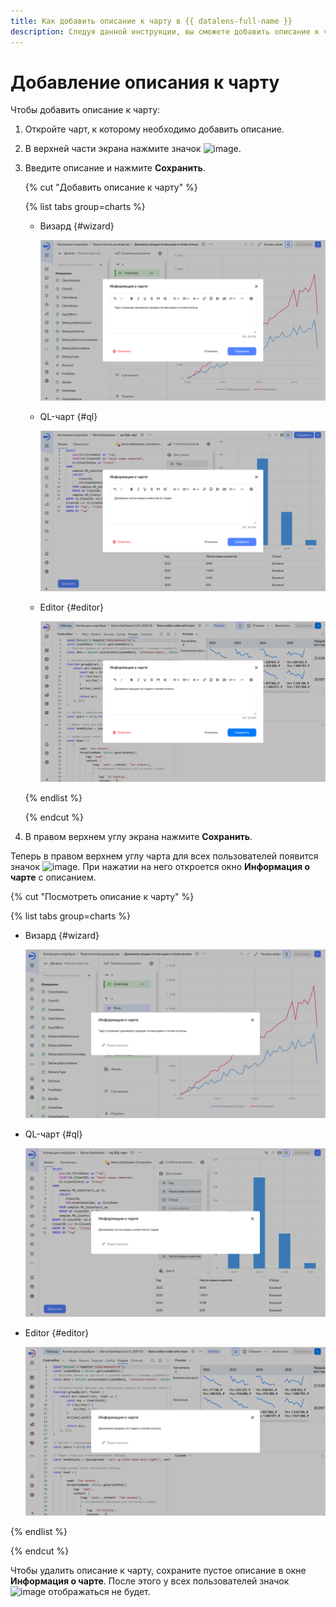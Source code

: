 ```yaml
---
title: Как добавить описание к чарту в {{ datalens-full-name }}
description: Следуя данной инструкции, вы сможете добавить описание к чарту.
---
```


# Добавление описания к чарту

Чтобы добавить описание к чарту:

1. Откройте чарт, к которому необходимо добавить описание.
1. В верхней части экрана нажмите значок ![image](../../../_assets/console-icons/circle-info.svg).
1. Введите описание и нажмите **Сохранить**.

   {% cut "Добавить описание к чарту" %}

   {% list tabs group=charts %}

   - Визард {#wizard}
  
     ![add-description](../../../_assets/datalens/chart/chart-add-description.png)
 
   - QL-чарт {#ql}
  
     ![add-description](../../../_assets/datalens/chart/ql-chart-add-description.png)

   
   - Editor {#editor}
  
     ![add-description](../../../_assets/datalens/chart/editor-chart-add-description.png)


   {% endlist %}

   {% endcut %}

1. В правом верхнем углу экрана нажмите **Сохранить**.

Теперь в правом верхнем углу чарта для всех пользователей появится значок ![image](../../../_assets/console-icons/circle-info.svg). При нажатии на него откроется окно **Информация о чарте** с описанием.

{% cut "Посмотреть описание к чарту" %}

{% list tabs group=charts %}

- Визард {#wizard}

  ![description](../../../_assets/datalens/chart/chart-description.png)

- QL-чарт {#ql}

  ![description](../../../_assets/datalens/chart/ql-chart-description.png)


- Editor {#editor}

  ![description](../../../_assets/datalens/chart/editor-chart-description.png)


{% endlist %}

{% endcut %}

Чтобы удалить описание к чарту, сохраните пустое описание в окне **Информация о чарте**. После этого у всех пользователей значок ![image](../../../_assets/console-icons/circle-info.svg) отображаться не будет.
